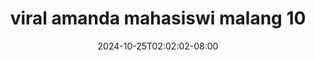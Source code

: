 --- 
title: "viral amanda mahasiswi malang  10"
description: "download  video bokep viral amanda mahasiswi malang  10     baru"
date: 2024-10-25T02:02:02-08:00
file_code: "dy9xr31plp8l"
draft: false
cover: "1wdywhk801gj6p9c.jpg"
tags: ["viral", "amanda", "mahasiswi", "malang", "bokep-indo", "bokep-viral", "bokep-ig"]
length: 32
fld_id: "1483131"
foldername: "Amanda mahasiswi malang"
categories: ["Amanda mahasiswi malang"]
views: 0
---